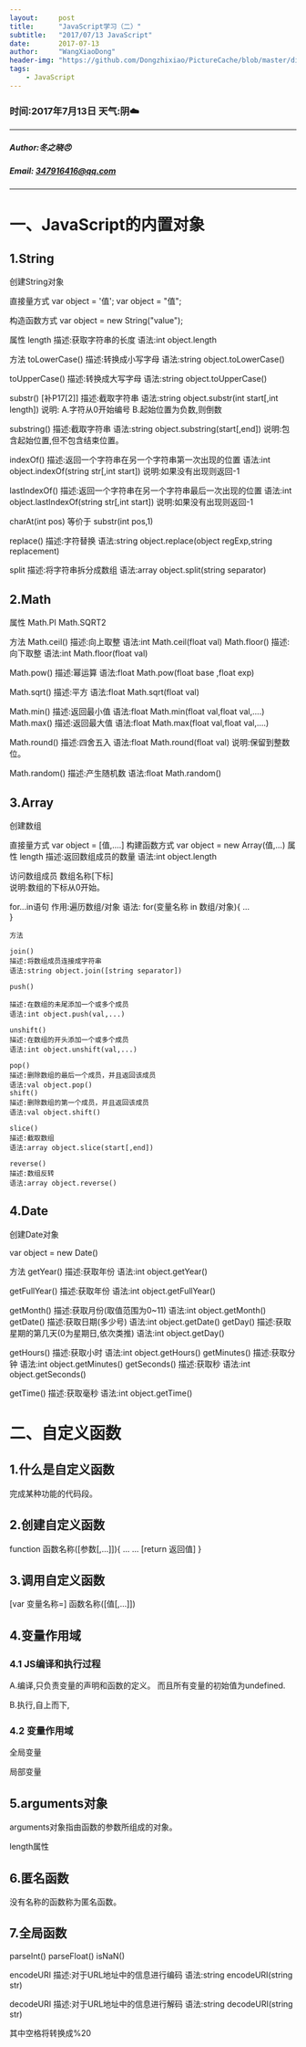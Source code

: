 ```yaml
---
layout:     post
title:      "JavaScript学习（二）"
subtitle:   "2017/07/13 JavaScript"
date:       2017-07-13
author:     "WangXiaoDong"
header-img: "https://github.com/Dongzhixiao/PictureCache/blob/master/diaryPic/20170713.jpg?raw=true"
tags:
    - JavaScript
---
```


### 时间:2017年7月13日 天气:阴:cloud:
-----
#####   Author:冬之晓:angry:
#####   Email: 347916416@qq.com
----------

# 一、JavaScript的内置对象

## 1.String

创建String对象

直接量方式
var object = '值';
var object = "值";

构造函数方式
var object  = new String("value");

属性
length
描述:获取字符串的长度
语法:int object.length


方法
toLowerCase()
描述:转换成小写字母
语法:string object.toLowerCase()

toUpperCase()
描述:转换成大写字母
语法:string object.toUpperCase()

substr() [补P17[2]]
描述:截取字符串
语法:string object.substr(int start[,int length])
说明:
A.字符从0开始编号
B.起始位置为负数,则倒数

substring()
描述:截取字符串
语法:string object.substring(start[,end])
说明:包含起始位置,但不包含结束位置。

indexOf()
描述:返回一个字符串在另一个字符串第一次出现的位置
语法:int object.indexOf(string str[,int start])
说明:如果没有出现则返回-1

lastIndexOf()
描述:返回一个字符串在另一个字符串最后一次出现的位置
语法:int object.lastIndexOf(string str[,int start])
说明:如果没有出现则返回-1

charAt(int pos) 等价于 substr(int pos,1)

replace()
描述:字符替换
语法:string object.replace(object regExp,string replacement)

split
描述:将字符串拆分成数组
语法:array object.split(string separator)

## 2.Math

属性
Math.PI
Math.SQRT2

方法
Math.ceil()
描述:向上取整
语法:int Math.ceil(float val)
Math.floor()
描述:向下取整
语法:int Math.floor(float val)

Math.pow()
描述:幂运算
语法:float Math.pow(float base ,float exp)

Math.sqrt()
描述:平方
语法:float Math.sqrt(float val)

Math.min()
描述:返回最小值
语法:float Math.min(float val,float val,....)
Math.max()
描述:返回最大值
语法:float Math.max(float val,float val,....)

Math.round()
描述:四舍五入
语法:float Math.round(float val)
说明:保留到整数位。

Math.random()
描述:产生随机数
语法:float Math.random()

## 3.Array

创建数组

 直接量方式
 var object = [值,....]
 构建函数方式
 var object  = new Array(值,...)
 属性
 length
 描述:返回数组成员的数量
 语法:int object.length

  访问数组成员 
  数组名称[下标]  
  说明:数组的下标从0开始。  

   for...in语句
   作用:遍历数组/对象
   语法:
   for(变量名称 in 数组/对象){
        ...  
    }

    方法
   
    join()
    描述:将数组成员连接成字符串 
    语法:string object.join([string separator])

    push()

    描述:在数组的未尾添加一个或多个成员
    语法:int object.push(val,...)

    unshift()
    描述:在数组的开头添加一个或多个成员
    语法:int object.unshift(val,...)

    pop()
    描述:删除数组的最后一个成员，并且返回该成员
    语法:val object.pop()
    shift()
    描述:删除数组的第一个成员，并且返回该成员
    语法:val object.shift()

    slice()
    描述:截取数组
    语法:array object.slice(start[,end])

    reverse()  
    描述:数组反转
    语法:array object.reverse()

## 4.Date

创建Date对象

var object = new Date()

方法
getYear()
描述:获取年份
语法:int object.getYear()

getFullYear()
描述:获取年份
语法:int object.getFullYear()

getMonth()
描述:获取月份(取值范围为0~11)
语法:int object.getMonth()
getDate()
描述:获取日期(多少号)
语法:int object.getDate()
getDay()
描述:获取星期的第几天(0为星期日,依次类推)
语法:int object.getDay()

getHours()
描述:获取小时
语法:int object.getHours()
getMinutes()
描述:获取分钟
语法:int object.getMinutes()
getSeconds()
描述:获取秒
语法:int object.getSeconds()

getTime()
描述:获取毫秒
语法:int object.getTime()

# 二、自定义函数

## 1.什么是自定义函数

完成某种功能的代码段。

## 2.创建自定义函数

function 函数名称([参数[,...]]){
    ...
    ...
    [return 返回值]
}

## 3.调用自定义函数

[var 变量名称=] 函数名称([值[,...]])

## 4.变量作用域

### 4.1 JS编译和执行过程

A.编译,只负责变量的声明和函数的定义。
   而且所有变量的初始值为undefined.

B.执行,自上而下,
    
### 4.2 变量作用域

全局变量

局部变量

## 5.arguments对象

arguments对象指由函数的参数所组成的对象。

length属性

## 6.匿名函数

没有名称的函数称为匿名函数。

## 7.全局函数
parseInt()
parseFloat()
isNaN()

encodeURI
描述:对于URL地址中的信息进行编码
语法:string encodeURI(string str)

decodeURI
描述:对于URL地址中的信息进行解码
语法:string decodeURI(string str)

其中空格将转换成%20




